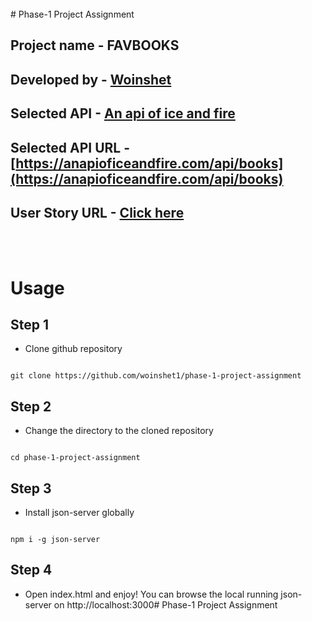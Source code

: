 <br />
# Phase-1 Project Assignment



## Project name - FAVBOOKS

## Developed by - [Woinshet](https://github.com/woinshet1)

## Selected API - [An api of ice and fire](https://anapioficeandfire.com/)

## Selected API URL - [https://anapioficeandfire.com/api/books](https://anapioficeandfire.com/api/books)

## User Story URL - [Click here](https://docs.google.com/document/d/1kbyhwh-Y8p93kn6dZkkOfXajww6rDcctEaIMElJ3FQw/edit?usp=sharing)





<br />

<br />



# Usage



## Step 1

* Clone github repository  

```

git clone https://github.com/woinshet1/phase-1-project-assignment

```

## Step 2

* Change the directory to the cloned repository

```

cd phase-1-project-assignment

```



## Step 3

* Install json-server globally

```

npm i -g json-server

```



## Step 4

* Open index.html and enjoy! You can browse the local running json-server on http://localhost:3000# Phase-1 Project Assignment

